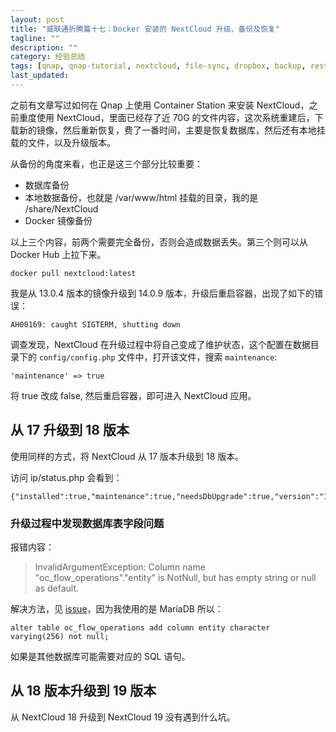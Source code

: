 ```yaml
---
layout: post
title: "威联通折腾篇十七：Docker 安装的 NextCloud 升级、备份及恢复"
tagline: ""
description: ""
category: 经验总结
tags: [qnap, qnap-tutorial, nextcloud, file-sync, dropbox, backup, restore, mysql, sql]
last_updated:
---
```



之前有文章写过如何在 Qnap 上使用 Container Station 来安装 NextCloud，之前重度使用 NextCloud，里面已经存了近 70G 的文件内容，这次系统重建后，下载新的镜像，然后重新恢复，费了一番时间，主要是恢复数据库，然后还有本地挂载的文件，以及升级版本。

从备份的角度来看，也正是这三个部分比较重要：

- 数据库备份
- 本地数据备份，也就是 /var/www/html 挂载的目录，我的是 /share/NextCloud
- Docker 镜像备份

以上三个内容，前两个需要完全备份，否则会造成数据丢失。第三个则可以从 Docker Hub 上拉下来。

	docker pull nextcloud:latest

我是从 13.0.4 版本的镜像升级到 14.0.9 版本，升级后重启容器，出现了如下的错误：

	AH00169: caught SIGTERM, shutting down

调查发现，NextCloud 在升级过程中将自己变成了维护状态，这个配置在数据目录下的 `config/config.php` 文件中，打开该文件，搜索 `maintenance`:

	'maintenance' => true

将 true 改成 false, 然后重启容器，即可进入 NextCloud 应用。

## 从 17 升级到 18 版本

使用同样的方式，将 NextCloud 从 17 版本升级到 18 版本。

访问 ip/status.php 会看到：

	{"installed":true,"maintenance":true,"needsDbUpgrade":true,"version":"18.0.11.2","versionstring":"18.0.11","edition":"","productname":"Nextcloud","extendedSupport":false}

### 升级过程中发现数据库表字段问题

报错内容：

> InvalidArgumentException: Column name "oc_flow_operations"."entity" is NotNull, but has empty string or null as default.

解决方法，见 [issue](https://github.com/nextcloud/server/issues/23174)，因为我使用的是 MariaDB  所以：

	alter table oc_flow_operations add column entity character varying(256) not null;

如果是其他数据库可能需要对应的 SQL 语句。

## 从 18 版本升级到 19 版本

从 NextCloud 18 升级到 NextCloud 19 没有遇到什么坑。
